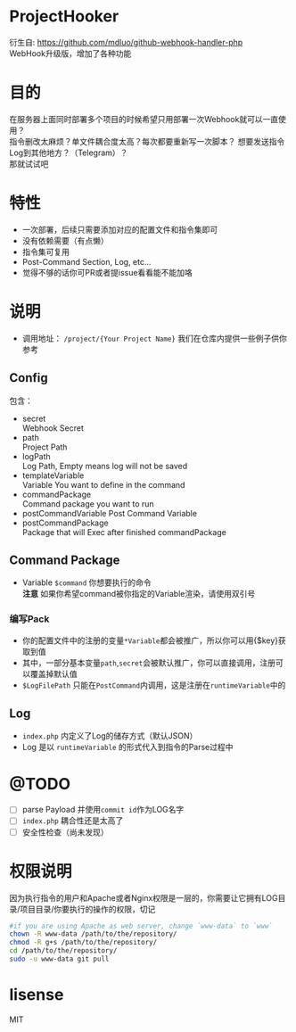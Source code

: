 ProjectHooker
=====
衍生自: https://github.com/mdluo/github-webhook-handler-php  
WebHook升级版，增加了各种功能

# 目的
在服务器上面同时部署多个项目的时候希望只用部署一次Webhook就可以一直使用？  
指令删改太麻烦？单文件耦合度太高？每次都要重新写一次脚本？
想要发送指令Log到其他地方？（Telegram）？  
那就试试吧

# 特性
- 一次部署，后续只需要添加对应的配置文件和指令集即可
- 没有依赖需要（有点懒）
- 指令集可复用
- Post-Command Section, Log, etc...
- 觉得不够的话你可PR或者提issue看看能不能加咯

# 说明
- 调用地址： `/project/{Your Project Name}` 
我们在仓库内提供一些例子供你参考
## Config  
包含：
 - secret    
  Webhook Secret  
 - path    
 Project Path
 - logPath    
 Log Path, Empty means log will not be saved  
 - templateVariable  
 Variable You want to define in the command
 - commandPackage  
 Command package you want to run
 - postCommandVariable 
   Post Command Variable
 - postCommandPackage   
   Package that will Exec after finished commandPackage
   
## Command Package
  - Variable `$command`
  你想要执行的命令  
  **注意** 如果你希望command被你指定的Variable渲染，请使用双引号
### 编写Pack
  - 你的配置文件中的注册的变量`*Variable`都会被推广，所以你可以用{$key}获取到值
  - 其中，一部分基本变量`path`,`secret`会被默认推广，你可以直接调用，注册可以覆盖掉默认值
  - `$LogFilePath` 只能在`PostCommand`内调用，这是注册在`runtimeVariable`中的

## Log
 - `index.php` 内定义了Log的储存方式（默认JSON）
 - Log 是以 `runtimeVariable` 的形式代入到指令的Parse过程中

# @TODO
 - [ ] parse Payload 并使用`commit id`作为LOG名字
 - [ ] `index.php` 耦合性还是太高了
 - [ ] 安全性检查（尚未发现）

# 权限说明  
因为执行指令的用户和Apache或者Nginx权限是一层的，你需要让它拥有LOG目录/项目目录/你要执行的操作的权限，切记  
```bash
#if you are using Apache as web server, change `www-data` to `www`
chown -R www-data /path/to/the/repository/
chmod -R g+s /path/to/the/repository/
cd /path/to/the/repository/
sudo -u www-data git pull
```

# lisense
MIT

